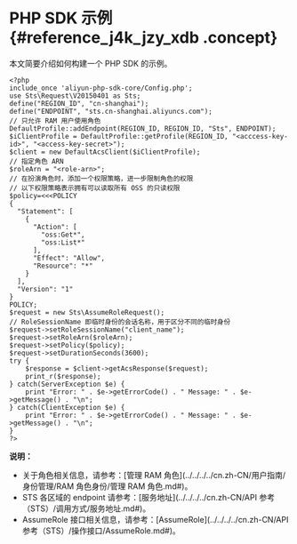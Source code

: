 # PHP SDK 示例 {#reference_j4k_jzy_xdb .concept}

本文简要介绍如何构建一个 PHP SDK 的示例。

``` {#codeblock_jdg_pzy_20s}
<?php
include_once 'aliyun-php-sdk-core/Config.php';
use Sts\Request\V20150401 as Sts;
define("REGION_ID", "cn-shanghai");
define("ENDPOINT", "sts.cn-shanghai.aliyuncs.com");
// 只允许 RAM 用户使用角色
DefaultProfile::addEndpoint(REGION_ID, REGION_ID, "Sts", ENDPOINT);
$iClientProfile = DefaultProfile::getProfile(REGION_ID, "<acccess-key-id>", "<access-key-secret>");
$client = new DefaultAcsClient($iClientProfile);
// 指定角色 ARN
$roleArn = "<role-arn>";
// 在扮演角色时，添加一个权限策略，进一步限制角色的权限
// 以下权限策略表示拥有可以读取所有 OSS 的只读权限
$policy=<<<POLICY
{
  "Statement": [
    {
      "Action": [
        "oss:Get*",
        "oss:List*"
      ],
      "Effect": "Allow",
      "Resource": "*"
    }
  ],
  "Version": "1"
}
POLICY;
$request = new Sts\AssumeRoleRequest();
// RoleSessionName 即临时身份的会话名称，用于区分不同的临时身份
$request->setRoleSessionName("client_name");
$request->setRoleArn($roleArn);
$request->setPolicy($policy);
$request->setDurationSeconds(3600);
try {
    $response = $client->getAcsResponse($request);
    print_r($response);
} catch(ServerException $e) {
    print "Error: " . $e->getErrorCode() . " Message: " . $e->getMessage() . "\n";
} catch(ClientException $e) {
    print "Error: " . $e->getErrorCode() . " Message: " . $e->getMessage() . "\n";
}
?>
```

**说明：** 

-   关于角色相关信息，请参考：[管理 RAM 角色](../../../../cn.zh-CN/用户指南/身份管理/RAM 角色身份/管理 RAM 角色.md#)。
-   STS 各区域的 endpoint 请参考：[服务地址](../../../../cn.zh-CN/API 参考（STS）/调用方式/服务地址.md#)。
-   AssumeRole 接口相关信息，请参考：[AssumeRole](../../../../cn.zh-CN/API 参考（STS）/操作接口/AssumeRole.md#)。

